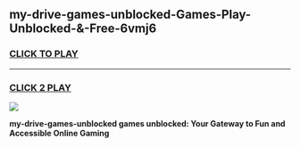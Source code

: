 
## my-drive-games-unblocked-Games-Play-Unblocked-&-Free-6vmj6
<h3>
<a href="https://premium76.site?title=my-drive-games-unblocked&ref=24A">CLICK TO PLAY</a></h3>
<hr>

<h3>
<a href="https://premium76.site?title=my-drive-games-unblocked&ref=24A">CLICK 2 PLAY</a>
  
</h3>

<a href="https://premium76.site?title=my-drive-games-unblocked&ref=24A"><img src="https://clearcache.store/games.png"></a>


**my-drive-games-unblocked games unblocked: Your Gateway to Fun and Accessible Online Gaming**

